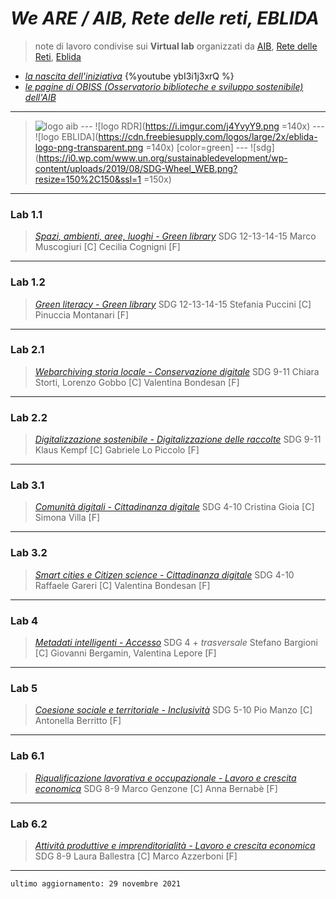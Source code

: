 #  *We ARE / AIB, Rete delle reti, EBLIDA* 

> note di lavoro condivise sui **Virtual lab** organizzati da [AIB](https://www.aib.it), [Rete delle Reti](https://retedellereti.dgline.it/), [Eblida](http://www.eblida.org/)



* [*la nascita dell'iniziativa*](https://retedellereti.dgline.it/seminario-eblida)
  {%youtube ybI3i1j3xrQ %}
* [*le pagine di OBISS (Osservatorio biblioteche e sviluppo sostenibile) dell'AIB*](https://www.aib.it/struttura/osservatori/obiss/)

---
>  ![logo aib](https://www.aib.it/wp-content/uploads/2017/06/LogoAIBaltarisoluzione.jpg) --- ![logo RDR](https://i.imgur.com/j4YvyY9.png =140x) --- ![logo EBLIDA](https://cdn.freebiesupply.com/logos/large/2x/eblida-logo-png-transparent.png =140x) [color=green] --- ![sdg](https://i0.wp.com/www.un.org/sustainabledevelopment/wp-content/uploads/2019/08/SDG-Wheel_WEB.png?resize=150%2C150&ssl=1 =150x)

---

### Lab 1.1 
>[*Spazi, ambienti, aree,  luoghi - Green library*](/we-are-lab-1-1) SDG 12-13-14-15
> Marco Muscogiuri [C] Cecilia Cognigni [F]

---
### Lab 1.2 
> [*Green literacy - Green library*](/we-are-lab-1-2) SDG 12-13-14-15
> Stefania Puccini [C] Pinuccia Montanari [F] 
---

### Lab 2.1 
> [*Webarchiving storia locale - Conservazione digitale*](/we-are-lab-2-1) SDG 9-11
> Chiara Storti, Lorenzo Gobbo [C] Valentina Bondesan [F]
---

### Lab 2.2 
> [*Digitalizzazione sostenibile - Digitalizzazione delle raccolte*](/we-are-lab-2-2) SDG 9-11
> Klaus Kempf [C] Gabriele Lo Piccolo [F]
---

### Lab 3.1 
>[*Comunità digitali - Cittadinanza digitale*](/we-are-lab-3-1) SDG 4-10
> Cristina Gioia [C] Simona Villa [F]

---

### Lab 3.2 
> [*Smart cities e Citizen science - Cittadinanza digitale*](/we-are-lab-3-2) SDG 4-10
> Raffaele Gareri [C] Valentina Bondesan [F]
---
### Lab 4 
> [*Metadati intelligenti - Accesso*](/we-are-lab-4) SDG 4 + *trasversale*
> Stefano Bargioni [C] Giovanni Bergamin, Valentina Lepore [F]
---
### Lab 5 
> [*Coesione sociale e territoriale - Inclusività*](/we-are-lab-5) SDG 5-10
> Pio Manzo [C] Antonella Berritto [F]
----
### Lab 6.1 
> [*Riqualificazione lavorativa e occupazionale - Lavoro e crescita economica*](/we-are-lab-6-1) SDG 8-9
> Marco Genzone [C] Anna Bernabè [F]
---
### Lab 6.2 
> [*Attività produttive e imprenditorialità - Lavoro e crescita economica*](/we-are-lab-6-2) SDG 8-9
> Laura Ballestra [C] Marco Azzerboni [F]
---
    ultimo aggiornamento: 29 novembre 2021
